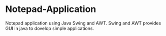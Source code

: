 # Notepad-Application
Notepad application using Java Swing and AWT. Swing and AWT provides GUI in java to dovelop simple applications.
